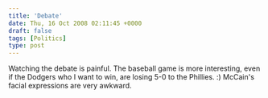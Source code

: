 ```yaml
---
title: 'Debate'
date: Thu, 16 Oct 2008 02:11:45 +0000
draft: false
tags: [Politics]
type: post
---
```


Watching the debate is painful. The baseball game is more interesting, even if the Dodgers who I want to win, are losing 5-0 to the Phillies. :) McCain's facial expressions are very awkward.